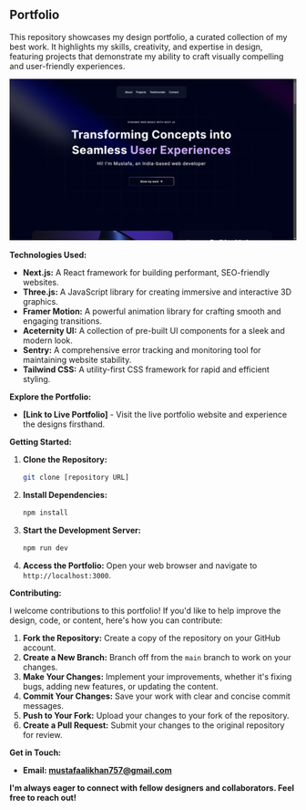 ## Portfolio

This repository showcases my design portfolio, a curated collection of my best work. It highlights my skills, creativity, and expertise in design, featuring projects that demonstrate my ability to craft visually compelling and user-friendly experiences.

![unreal](https://github.com/M-ustaf-a/Portfolio/blob/dae4787bc673adfe07a5e759421c40b1fdaa7cad/Templates.png)

**Technologies Used:**

* **Next.js:** A React framework for building performant, SEO-friendly websites.
* **Three.js:** A JavaScript library for creating immersive and interactive 3D graphics.
* **Framer Motion:** A powerful animation library for crafting smooth and engaging transitions.
* **Aceternity UI:** A collection of pre-built UI components for a sleek and modern look.
* **Sentry:** A comprehensive error tracking and monitoring tool for maintaining website stability.
* **Tailwind CSS:** A utility-first CSS framework for rapid and efficient styling.

**Explore the Portfolio:**

* **[Link to Live Portfolio]** \- Visit the live portfolio website and experience the designs firsthand\.

**Getting Started:**

1. **Clone the Repository:**

    ```bash
    git clone [repository URL]
    ```
2. **Install Dependencies:**

    ```bash
    npm install
    ```
3. **Start the Development Server:**

    ```bash
    npm run dev
    ```
4. **Access the Portfolio:**
    Open your web browser and navigate to `http://localhost:3000`.

**Contributing:**

I welcome contributions to this portfolio! If you'd like to help improve the design, code, or content, here's how you can contribute:

1. **Fork the Repository:** Create a copy of the repository on your GitHub account.
2. **Create a New Branch:** Branch off from the `main` branch to work on your changes.
3. **Make Your Changes:** Implement your improvements, whether it's fixing bugs, adding new features, or updating the content.
4. **Commit Your Changes:** Save your work with clear and concise commit messages.
5. **Push to Your Fork:** Upload your changes to your fork of the repository.
6. **Create a Pull Request:** Submit your changes to the original repository for review.

**Get in Touch:**

* **Email: mustafaalikhan757@gmail.com**

**I'm always eager to connect with fellow designers and collaborators. Feel free to reach out!**
